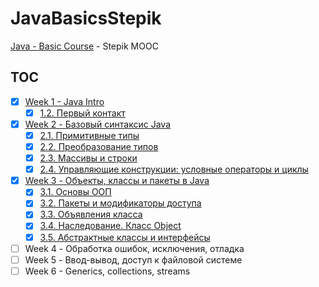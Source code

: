 # JavaBasicsStepik

[Java - Basic Course][1] - Stepik MOOC

## TOC

- [x] [Week 1 - Java Intro](notes/WEEK1.md)
  - [x] [1.2. Первый контакт](notes/WEEK1.md#12-Первый-контакт)
- [x] [Week 2 - Базовый синтаксис Java](notes/WEEK2.md)
  - [x] [2.1. Примитивные типы](notes/WEEK2.md#21-Примитивные-типы)
  - [x] [2.2. Преобразование типов](notes/WEEK2.md#22-Преобразование-типов)
  - [x] [2.3. Массивы и строки](notes/WEEK2.md#23-Массивы-и-строки)
  - [x] [2.4. Управляющие конструкции: условные операторы и циклы](notes/WEEK2.md#Управляющие-конструкции-условные-операторы-и-циклы)
- [x] [Week 3 - Объекты, классы и пакеты в Java](notes/WEEK3.md)
  - [x] [3.1. Основы ООП](notes/WEEK3.md#31-Основы-ООП)
  - [x] [3.2. Пакеты и модификаторы доступа](notes/WEEK3.md#32-Пакеты-и-модификаторы-доступа)
  - [x] [3.3. Объявления класса](notes/WEEK3.md#33-Объявления-класса)
  - [x] [3.4. Наследование. Класс Object](notes/WEEK3.md#34-Наследование-Класс-Object)
  - [x] [3.5. Абстрактные классы и интерфейсы](notes/WEEK3.md#35-Абстрактные-классы-и-интерфейсы)
- [ ] Week 4 - Обработка ошибок, исключения, отладка
- [ ] Week 5 - Ввод-вывод, доступ к файловой системе
- [ ] Week 6 - Generics, collections, streams

 [1]: https://stepik.org/course/Java-%D0%91%D0%B0%D0%B7%D0%BE%D0%B2%D1%8B%D0%B9-%D0%BA%D1%83%D1%80%D1%81-187
